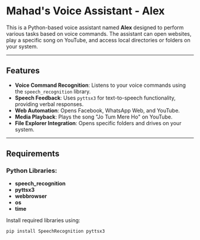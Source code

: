 # Mahad's Voice Assistant - Alex

This is a Python-based voice assistant named **Alex** designed to perform various tasks based on voice commands. The assistant can open websites, play a specific song on YouTube, and access local directories or folders on your system.

---

## Features
- **Voice Command Recognition**: Listens to your voice commands using the `speech_recognition` library.
- **Speech Feedback**: Uses `pyttsx3` for text-to-speech functionality, providing verbal responses.
- **Web Automation**: Opens Facebook, WhatsApp Web, and YouTube.
- **Media Playback**: Plays the song "Jo Tum Mere Ho" on YouTube.
- **File Explorer Integration**: Opens specific folders and drives on your system.

---

## Requirements
### Python Libraries:
- **speech_recognition**
- **pyttsx3**
- **webbrowser**
- **os**
- **time**

Install required libraries using:
```bash
pip install SpeechRecognition pyttsx3
